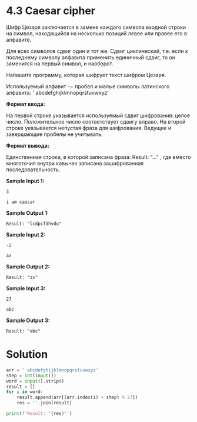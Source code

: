 # 4.3 Caesar cipher
Шифр Цезаря заключается в замене каждого символа входной строки на символ, находящийся на несколько позиций левее или правее его в алфавите.

Для всех символов сдвиг один и тот же. Сдвиг циклический, т.е. если к последнему символу алфавита применить единичный сдвиг, то он заменится на первый символ, и наоборот.

Напишите программу, которая шифрует текст шифром Цезаря.

Используемый алфавит -− пробел и малые символы латинского алфавита: ' abcdefghijklmnopqrstuvwxyz'

**Формат ввода:**

На первой строке указывается используемый сдвиг шифрования: целое число. Положительное число соответствует сдвигу вправо. На второй строке указывается непустая фраза для шифрования. Ведущие и завершающие пробелы не учитывать.

**Формат вывода:**

Единственная строка, в которой записана фраза: Result: "..." , где вместо многоточия внутри кавычек записана зашифрованная последовательность.

**Sample Input 1:**

`3`

`i am caesar`

**Sample Output 1:**

`Result: "lcdpcfdhvdu"`

**Sample Input 2:**

`-2`

`az`

**Sample Output 2:**

`Result: "zx"`

**Sample Input 3:**

`27`

`abc`

**Sample Output 3:**

`Result: "abc"`

# Solution
```python
arr = ' abcdefghijklmnopqrstuvwxyz'
step = int(input())
word = input().strip()
result = []
for i in word:
    result.append(arr[(arr.index(i) + step) % 27])
    res = ''.join(result)

print(f'Result: "{res}"')
```